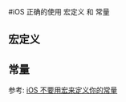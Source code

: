 #iOS 正确的使用 宏定义 和 常量


## 宏定义

## 常量

参考: [iOS 不要用宏来定义你的常量](https://www.jianshu.com/p/038b268d1518)

